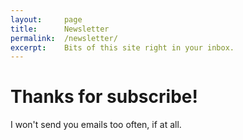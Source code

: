```yaml
---
layout:		page
title:		Newsletter
permalink:	/newsletter/
excerpt:	Bits of this site right in your inbox.
---
```


# Thanks for subscribe!

I won't send you emails too often, if at all.